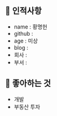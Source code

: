 ## 🥸 인적사항

- name : 황명헌
- github : 
- age : 미상
- blog : 
- 회사 : 
- 부서 : 

## 🥕 좋아하는 것

- 개발
- 부동산 투자